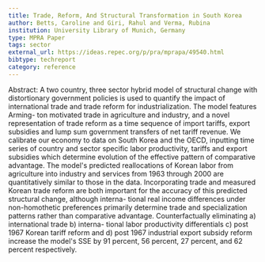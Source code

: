 ```yaml
---
title: Trade, Reform, And Structural Transformation in South Korea
author: Betts, Caroline and Giri, Rahul and Verma, Rubina
institution: University Library of Munich, Germany
type: MPRA Paper
tags: sector
external_url: https://ideas.repec.org/p/pra/mprapa/49540.html
bibtype: techreport
category: reference
---
```

Abstract: A two country, three sector hybrid model of structural change with distortionary government policies is used to quantify the impact of international trade and trade reform for industrialization. The model features Arming- ton motivated trade in agriculture and industry, and a novel representation of trade reform as a time sequence of import tariffs, export subsidies and lump sum government transfers of net tariff revenue. We calibrate our economy to data on South Korea and the OECD, inputting time series of country and sector specific labor productivity, tariffs and export subsidies which determine evolution of the effective pattern of comparative advantage. The model's predicted reallocations of Korean labor from agriculture into industry and services from 1963 through 2000 are quantitatively similar to those in the data. Incorporating trade and measured Korean trade reform are both important for the accuracy of this predicted structural change, although interna- tional real income differences under non-homothetic preferences primarily determine trade and specialization patterns rather than comparative advantage. Counterfactually eliminating a) international trade b) interna- tional labor productivity differentials c) post 1967 Korean tariff reform and d) post 1967 industrial export subsidy reform increase the model's SSE by 91 percent, 56 percent, 27 percent, and 62 percent respectively.
